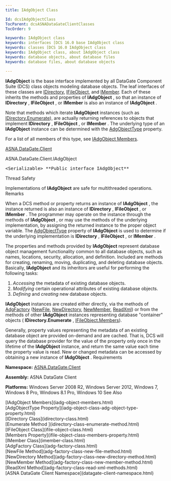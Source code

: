```yaml
---
title: IAdgObject Class

Id: dcsIAdgObjectClass
TocParent: dcsASNADataGateClientClasses
TocOrder: 9

keywords: IAdgObject class
keywords: interfaces [DCS 16.0 base IAdgObject class
keywords: classes [DCS 16.0 IAdgObject class
keywords: IAdgObject class, about IAdgObject class
keywords: database objects, about database files
keywords: database files, about database objects

---
```


**IAdgObject** is the base interface implemented by all DataGate Component Suite (DCS) class objects modeling database objects. The leaf interfaces of these classes are [IDirectory](idirectory-class.html), [IFileObject](ifile-object-class.html), and [ IMember](imember-class.html). Each of these inherits the methods and properties of **IAdgObject** , so that an instance of **IDirectory** , **IFileObject** , or **IMember** is also an instance of **IAdgObject** .

Note that methods which iterate **IAdgObject** instances (such as [ IDirectory.Enumerate](idirectory-class-enumerate-method.html)), are actually returning references to objects that implement **IDirectory** , **IFileObject** , or **IMember** . The underlying type of an **IAdgObject** instance can be determined with the [ AdgObjectType](iadg-object-class-adg-object-type-property.html) property. 

For a list of all members of this type, see [IAdgObject Members](iadg-object-members.html).

[ASNA.DataGate.Client](datagate-client-namespace.html) 

ASNA.DataGate.Client.IAdgObject
<pre>&lt;Serializable&gt; **Public interface IAdgObject** </pre>

Thread Safety

Implementations of **IAdgObject** are safe for multithreaded operations.
Remarks

When a DCS method or property returns an instance of **IAdgObject** , the instance returned is also an instance of **IDirectory** , **IFileObject** , or **IMember** . The programmer may operate on the instance through the methods of **IAdgObject** , or may use the methods of the underlying implementation, by assigning the returned instance to the proper object variable. The [AdgObjectType](iadg-object-class-adg-object-type-property.html) property of **IAdgObject** is used to determine if the underlying implementation is **IDirectory** , **IFileObject** , or **IMember** .

The properties and methods provided by **IAdgObject** represent database object management functionality common to all database objects, such as names, locations, security, allocation, and definition. Included are methods for creating, renaming, moving, duplicating, and deleting database objects. Basically, **IAdgObject** and its inheritors are useful for performing the following tasks:

1. *Accessing* 
				the metadata of existing database objects.
2. *Modifying* 
				certain operational attributes of existing database objects.
3. *Defining*  and *creating*  new database objects.

**IAdgObject** instances are created either directly, via the methods of [AdgFactory](adg-factory-class.html) ([NewFile](adg-factory-class-new-file-method.html), [NewDirectory](adg-factory-class-new-directory-method.html), [ NewMember](adg-factory-class-new-member-method.html), [ReadXml](adg-factory-class-read-xml-methods.html)) or from the methods of other **IAdgObject** instances representing database "container" objects ( **IDirectory.Enumerate** , [ IFileObject.Members](ifile-object-class-members-property.html)).

Generally, property values representing the metadata of an existing database object are provided on-demand and are cached. That is, DCS will query the database provider for the value of the property only once in the lifetime of the **IAdgObject** instance, and return the same value each time the property value is read. New or changed metadata can be accessed by obtaining a new instance of **IAdgObject** .
Requirements

**Namespace:** [ASNA.DataGate.Client](datagate-client-namespace.html) 

**Assembly:** ASNA DataGate Client

**Platforms:** Windows Server 2008 R2, Windows Server 2012, Windows 7, Windows 8 Pro, Windows 8.1 Pro, Windows 10
See Also

<dl />
      [IAdgObject Members](iadg-object-members.html)
      <br />
      [AdgObjectType Property](iadg-object-class-adg-object-type-property.html)
      <br />
      [IDirectory Class](idirectory-class.html)
      <br />
      [Enumerate Method ](idirectory-class-enumerate-method.html)
      <br />
      [IFileObject Class](ifile-object-class.html)
      <br />
      [Members Property](ifile-object-class-members-property.html)
      <br />
      [IMember Class](imember-class.html)
      <br />
      [AdgFactory Class](adg-factory-class.html)
      <br />
      [NewFile Method](adg-factory-class-new-file-method.html)
      <br />
      [NewDirectory Method](adg-factory-class-new-directory-method.html)
      <br />
      [NewMember Method](adg-factory-class-new-member-method.html) 
				<br />[ReadXml Method](adg-factory-class-read-xml-methods.html)<br />
				[ASNA DataGate Client Namespace](datagate-client-namespace.html)

